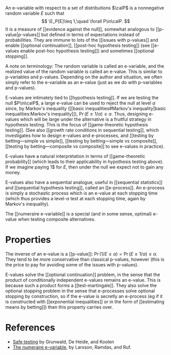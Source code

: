 An e-variable with respect to a set of distributions $\calP$ is a nonnegative random variable $E$ such that
$$
\E_P[E]\leq 1,\quad \forall P\in\calP.
$$
It is a measure of [[evidence against the null]], somewhat analogous to [[p-value|p-values]] but defined in terms of expectations instead of probabilities. They are immune to lots of the [[issues with p-values]] and enable [[optional continuation]], [[post-hoc hypothesis testing]] (see [[e-values enable post-hoc hypothesis testing]]) and sometimes [[optional stopping]]. 

A note on terminology: The random variable is called an e-variable, and the realized value of the random variable is called an e-value. This is similar to p-variables and p-values. Depending on the author and situation, we often simply refer to the e-variable as an e-value (just as we do with p-variables and p-values). 

E-values are intimately tied to [[hypothesis testing]]. If we are testing the null $P\in\calP$, a large e-value can be used to reject the null at level $\alpha$ since, by Markov's inequality ([[basic inequalities#Markov's inequality|basic inequalities:Markov's inequality]]), $\Pr(E\geq 1/\alpha)\leq \alpha$. Thus, designing e-values which will be large under the alternative is a fruitful strategy in hypothesis testing. This is the focus of [[game-theoretic hypothesis testing]]. 
(See also [[growth rate conditions in sequential testing]], which investigates how to design e-values and e-processes, and [[testing by betting—simple vs simple]], [[testing by betting—simple vs composite]], [[testing by betting—composite vs composite]] to see e-values in practice). 

E-values have a natural interpretation in terms of [[game-theoretic probability]] (which leads to their applicability in hypothesis testing above). If we imagine paying $1\$$ for $E$, then under the null we expect not to gain any money. 

E-values also have a sequential analogue, useful in [[sequential statistics]] and [[sequential hypothesis testing]], called an [[e-process]]. An e-process is simply a stochastic process which is an e-value at each stopping time (which thus provides a level-$\alpha$ test at each stopping time, again by Markov's inequality). 

The [[numeraire e-variable]] is a special (and in some sense, optimal) e-value when testing composite alternatives. 

# Properties 

The inverse of an e-value is a [[p-value]]: $\Pr(1/E \leq \alpha) = \Pr(E\geq 1/\alpha)\leq \alpha$. They tend to be more conservative than classical p-values, however (this is the price to pay for avoiding some of the issues with p-values). 

E-values solve the [[optional continuation]] problem, in the sense that the product of conditionally independent e-values remains an e-value. This is because such a product forms a [[test-martingale]]. They also solve the optional stopping problem in the sense that e-processes solve optional stopping by construction, so if the e-value is secretly an e-process (eg if it is constructed with [[exponential inequalities]] or in the form of [[estimating means by betting]]) then this property carries over. 

# References 
- [Safe testing](https://arxiv.org/abs/1906.07801) by Grunwald, De Heide, and Koolen 
- [The numeraire e-variable](https://arxiv.org/pdf/2402.18810.pdf), by Larsson, Ramdas, and Ruf. 